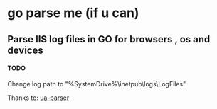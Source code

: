 # go parse me (if u can)

## Parse IIS log files in GO for browsers , os and devices 

#### TODO 

Change log path to "%SystemDrive%\inetpub\logs\LogFiles" 


Thanks to:
[ua-parser](https://github.com/ua-parser/uap-go)
